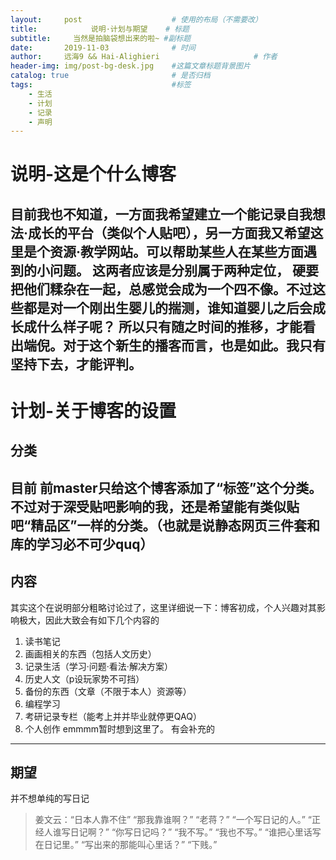 ```yaml
---
layout:     post                    # 使用的布局（不需要改）
title:            说明·计划与期望    # 标题 
subtitle:     当然是拍脑袋想出来的啦~ #副标题
date:       2019-11-03              # 时间
author:     远海9 && Hai-Alighieri                     # 作者
header-img: img/post-bg-desk.jpg    #这篇文章标题背景图片
catalog: true                       # 是否归档
tags:                               #标签
    - 生活
    - 计划
    - 记录
    - 声明
---
```

# 说明-这是个什么博客
  目前我也不知道，一方面我希望建立一个能记录自我想法·成长的平台（类似个人贴吧），另一方面我又希望这里是个资源·教学网站。可以帮助某些人在某些方面遇到的小问题。 这两者应该是分别属于两种定位， 硬要把他们糅杂在一起，总感觉会成为一个四不像。不过这些都是对一个刚出生婴儿的揣测，谁知道婴儿之后会成长成什么样子呢？
  所以只有随之时间的推移，才能看出端倪。对于这个新生的播客而言，也是如此。我只有坚持下去，才能评判。
---
# 计划-关于博客的设置
## 分类
目前 前master只给这个博客添加了“标签”这个分类。不过对于深受贴吧影响的我，还是希望能有类似贴吧“精品区”一样的分类。（也就是说静态网页三件套和库的学习必不可少quq）
---
## 内容 
其实这个在说明部分粗略讨论过了，这里详细说一下：博客初成，个人兴趣对其影响极大，因此大致会有如下几个内容的
1. 读书笔记
2. 画画相关的东西（包括人文历史）
3. 记录生活（学习·问题·看法·解决方案）
4. 历史人文（p设玩家势不可挡）
5. 备份的东西（文章（不限于本人）资源等）
6. 编程学习
7. 考研记录专栏（能考上并并毕业就停更QAQ）
8. 个人创作
emmmm暂时想到这里了。 有会补充的
*********
## 期望
并不想单纯的写日记 
> 姜文云：“日本人靠不住”
“那我靠谁啊？”
“老蒋？”
“一个写日记的人。”
“正经人谁写日记啊？”
“你写日记吗？”
“我不写。”
“我也不写。”
“谁把心里话写在日记里。”
“写出来的那能叫心里话？”
“下贱。”
 

